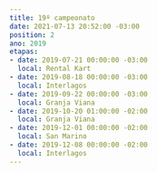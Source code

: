 ```yaml
---
title: 19º campeonato
date: 2021-07-13 20:52:00 -03:00
position: 2
ano: 2019
etapas:
- date: 2019-07-21 00:00:00 -03:00
  local: Rental Kart
- date: 2019-08-18 00:00:00 -03:00
  local: Interlagos
- date: 2019-09-22 00:00:00 -03:00
  local: Granja Viana
- date: 2019-10-20 01:00:00 -02:00
  local: Granja Viana
- date: 2019-12-01 00:00:00 -02:00
  local: San Marino
- date: 2019-12-08 00:00:00 -02:00
  local: Interlagos
---
```


